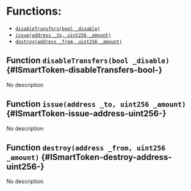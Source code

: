 

# Functions:
- [`disableTransfers(bool _disable)`](#ISmartToken-disableTransfers-bool-)
- [`issue(address _to, uint256 _amount)`](#ISmartToken-issue-address-uint256-)
- [`destroy(address _from, uint256 _amount)`](#ISmartToken-destroy-address-uint256-)


## Function `disableTransfers(bool _disable)` {#ISmartToken-disableTransfers-bool-}
No description
## Function `issue(address _to, uint256 _amount)` {#ISmartToken-issue-address-uint256-}
No description
## Function `destroy(address _from, uint256 _amount)` {#ISmartToken-destroy-address-uint256-}
No description

